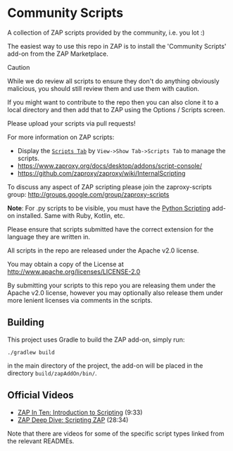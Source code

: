 # Community Scripts

A collection of ZAP scripts provided by the community, i.e. you lot :)

The easiest way to use this repo in ZAP is to install the 'Community Scripts' add-on from the ZAP Marketplace.

> [!CAUTION]
> While we do review all scripts to ensure they don't do anything obviously malicious, you should still review them and use them with caution.

If you might want to contribute to the repo then you can also clone it to a local directory and then add that to ZAP using the Options / Scripts screen.

Please upload your scripts via pull requests!

For more information on ZAP scripts:
* Display the [`Scripts Tab`](https://www.zaproxy.org/docs/desktop/addons/script-console/tree/) by `View->Show Tab->Scripts Tab` to manage the scripts.
* https://www.zaproxy.org/docs/desktop/addons/script-console/
* https://github.com/zaproxy/zaproxy/wiki/InternalScripting
 
To discuss any aspect of ZAP scripting please join the zaproxy-scripts group: http://groups.google.com/group/zaproxy-scripts

**Note**: For .py scripts to be visible, you must have the [Python Scripting](https://www.zaproxy.org/docs/desktop/addons/python-scripting/) add-on installed. Same with Ruby, Kotlin, etc.

Please ensure that scripts submitted have the correct extension for the language they are written in.

All scripts in the repo are released under the Apache v2.0 license.

You may obtain a copy of the License at  http://www.apache.org/licenses/LICENSE-2.0 

By submitting your scripts to this repo you are releasing them under the Apache v2.0 license, however you may optionally also release them under more lenient licenses via comments in the scripts.

## Building

This project uses Gradle to build the ZAP add-on, simply run:

    ./gradlew build

in the main directory of the project, the add-on will be placed in the directory `build/zapAddOn/bin/`.

## Official Videos

* [ZAP In Ten: Introduction to Scripting](https://play.sonatype.com/watch/7gR4qYzUZ686wEDMBfxGdf) (9:33)
* [ZAP Deep Dive: Scripting ZAP](https://www.youtube.com/watch?v=ujL6rH6nVXI) (28:34)

Note that there are videos for some of the specific script types linked from the relevant READMEs.
